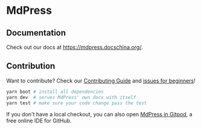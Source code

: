 # MdPress

## Documentation

Check out our docs at https://mdpress.docschina.org/.

## Contribution

Want to contribute? Check our [Contributing Guide](.github/CONTRIBUTING.md) and [issues for beginners](https://github.com/docschina/mdpress/issues?q=is%3Aopen+is%3Aissue+label%3A%22good+first+issue%22)!

```bash
yarn boot # install all dependencies
yarn dev  # serves MdPress' own docs with itself
yarn test # make sure your code change pass the test
```

If you don't have a local checkout, you can also open [MdPress in Gitpod](https://gitpod.io/#https://github.com/docschina/mdpress/blob/master/packages/docs/docs/README.md), a free online IDE for GitHub.

